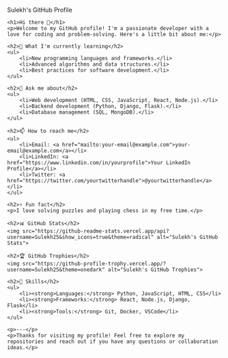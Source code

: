 Sulekh's GitHub Profile


    <h1>Hi there 👋</h1>
    <p>Welcome to my GitHub profile! I'm a passionate developer with a love for coding and problem-solving. Here's a little bit about me:</p>

    <h2>🌱 What I'm currently learning</h2>
    <ul>
        <li>New programming languages and frameworks.</li>
        <li>Advanced algorithms and data structures.</li>
        <li>Best practices for software development.</li>
    </ul>

    <h2>💬 Ask me about</h2>
    <ul>
        <li>Web development (HTML, CSS, JavaScript, React, Node.js).</li>
        <li>Backend development (Python, Django, Flask).</li>
        <li>Database management (SQL, MongoDB).</li>
    </ul>

    <h2>📫 How to reach me</h2>
    <ul>
        <li>Email: <a href="mailto:your-email@example.com">your-email@example.com</a></li>
        <li>LinkedIn: <a href="https://www.linkedin.com/in/yourprofile">Your LinkedIn Profile</a></li>
        <li>Twitter: <a href="https://twitter.com/yourtwitterhandle">@yourtwitterhandle</a></li>
    </ul>

    <h2>⚡ Fun fact</h2>
    <p>I love solving puzzles and playing chess in my free time.</p>

    <h2>📊 GitHub Stats</h2>
    <img src="https://github-readme-stats.vercel.app/api?username=Sulekh25&show_icons=true&theme=radical" alt="Sulekh's GitHub Stats">

    <h2>🏆 GitHub Trophies</h2>
    <img src="https://github-profile-trophy.vercel.app/?username=Sulekh25&theme=onedark" alt="Sulekh's GitHub Trophies">

    <h2>💼 Skills</h2>
    <ul>
        <li><strong>Languages:</strong> Python, JavaScript, HTML, CSS</li>
        <li><strong>Frameworks:</strong> React, Node.js, Django, Flask</li>
        <li><strong>Tools:</strong> Git, Docker, VSCode</li>
    </ul>

    <p>---</p>
    <p>Thanks for visiting my profile! Feel free to explore my repositories and reach out if you have any questions or collaboration ideas.</p>


